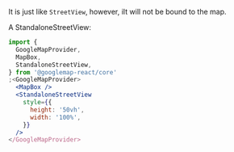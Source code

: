 It is just like `StreetView`, however, iIt will not be bound to the map.

A StandaloneStreetView:

```jsx
import {
  GoogleMapProvider,
  MapBox,
  StandaloneStreetView,
} from '@googlemap-react/core'
;<GoogleMapProvider>
  <MapBox />
  <StandaloneStreetView
    style={{
      height: '50vh',
      width: '100%',
    }}
  />
</GoogleMapProvider>
```

